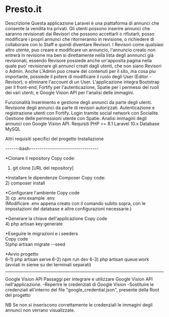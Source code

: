# Presto.it

Descrizione
Questa applicazione Laravel è una piattaforma di annunci che consente la vendita tra privati. 
Gli utenti possono inserire annunci che saranno revisionati dai Revisori che possono accettarli o rifiutarli, posso modificare i propri annunci che ritorneranno in revisione,
o richiedere di collaborare con lo Staff e quindi diventare Revisori.
I Revisori come qualsiasi altro utente, puo creare e modificare un annuncio, l'annuncio creato non entrerà in revisione ma ben si direttamente nella lista degli annnunci già 
revisionati, essendo Revisore possiede anche un'apposita pagina nella quale puo' revisionare gli annunci creati dagli utenti, che non siano Revisori o Admin.
Anche L'Admin puo creare dei contenuti per il sito, ma cosa piu importante, possiede il potere di modificare il ruolo degli User (Editor - Revisor), o eliminare l'account di un User.
L'applicazione integra Bootstrap per il front-end, Fortify per l'autenticazione, Spatie per i permessi dei ruoli dei vari utenti, e Google Vision API per l'analisi delle immagini.

Funzionalità
Inserimento e gestione degli annunci da parte degli utenti.
Revisione degli annunci da parte di revisori autorizzati.
Autenticazione e registrazione utenti con Fortify.
Login tramite social network con Socialite.
Gestione delle permessioni utente con Spatie.
Analisi immagini degli annunci con Google Vision API.
Requisiti
PHP >= 8.1
Laravel 10.x
Database MySQL

Altri requisiti specifici del progetto
Installazione

-------bash----------------------------------


*Clonare il repository
Copy code:                                                                                                                                                                                                                                                    
1) git clone [URL del repository]                                                                                                                                                                                                                                                         


*Installare le dipendenze Composer
Copy code:                                                                                                                                                                                                                                                                        
2) composer install                                                                                                                                                                                                                                                                          


*Configurare l'ambiente
Copy code                                                                                                                                                                                                                                                           
3) cp .env.example .env                                                                                                                                                                                                                                                    
(Modificare .env appena creato con il comando subito sopra, con le impostazioni del database e altre configurazioni necessarie.)


*Generare la chiave dell'applicazione
Copy code                                                                                                                                                                                                                                                           
4) php artisan key:generate                                                                                                                                                                                                                                                                                                                                 

*Eseguire le migrazioni e i seeders                                                                                                                                                                                     
Copy code                                                                            
5)php artisan migrate --seed                                                                                                                                                                                                                               


*Avvio progetto                                                                                                                                                                                                                
6-1) php artisan serve
6-2) npm run dev
6-3) php artisan queue:work
(avviati in sieme su dei terminali separati)

----------------------------------------------

Google Vision API
Passaggi per integrare e utilizzare Google Vision API nell'applicazione.
 -Reperire le credenziali di Google Vision
 -Sostituire le credenziali all'interno del file "google_credential.json", presente della Root del progetto
 
 NB Se non si inseriscono correttamente le credenziali le immagini degli annunci non verrano visualizzate. 

